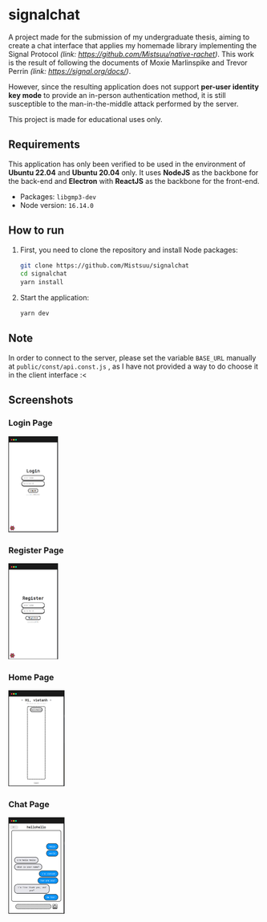 # signalchat

A project made for the submission of my undergraduate thesis, aiming to create a chat interface that applies my homemade library implementing the Signal Protocol *(link: https://github.com/Mistsuu/native-rachet)*. This work is the result of following the documents of Moxie Marlinspike and Trevor Perrin *(link: https://signal.org/docs/)*. 

However, since the resulting application does not support **per-user identity key mode** to provide an in-person authentication method, it is still susceptible to the man-in-the-middle attack performed by the server.

This project is made for educational uses only.

## Requirements

This application has only been verified to be used in the environment of **Ubuntu 22.04** and **Ubuntu 20.04** only. It uses **NodeJS** as the backbone for the back-end and **Electron** with **ReactJS** as the backbone for the front-end.

- Packages: `libgmp3-dev`
- Node version: `16.14.0`

## How to run

1. First, you need to clone the repository and install Node packages:

   ```bash
   git clone https://github.com/Mistsuu/signalchat
   cd signalchat
   yarn install
   ```

2. Start the application:

   ```bash
   yarn dev
   ```

## Note

In order to connect to the server, please set the variable `BASE_URL` manually at `public/const/api.const.js` , as I have not provided a way to do choose it in the client interface :<

## Screenshots

### Login Page

<img src="img/loginpage.png" alt="Login Page" style="zoom:25%;" />

### Register Page

<img src="img/registerpage.png" alt="Login Page" style="zoom:25%;" />

### Home Page

<img src="img/homepage.png" alt="Login Page" style="zoom:25%;" />

### Chat Page

<img src="img/chatpage.png" alt="Login Page" style="zoom:25%;" />
